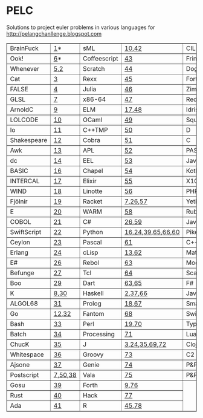 PELC
======

Solutions to project euler problems in various languages for http://pelangchanllenge.blogspot.com<div><table border="1">
<tbody>
<tr>
<td>BrainFuck</td>
<td><a href="http://github.com/drsam94/PELC/blob/master/e1.bf">1</a>*</td><td>sML</td>
<td><a href="http://github.com/drsam94/PELC/blob/master/e10.sml">10</a>,<a href="http://github.com/drsam94/PELC/blob/master/e42.sml">42</a></td><td>CIL</td>
<td><a href="http://github.com/drsam94/PELC/blob/master/e79.il">79</a></td></tr>
<tr>
<td>Ook!</td>
<td><a href="http://github.com/drsam94/PELC/blob/master/e6.ook">6</a>*</td><td>Coffeescript</td>
<td><a href="http://github.com/drsam94/PELC/blob/master/e43.coffee">43</a></td><td>Frink</td>
<td><a href="http://github.com/drsam94/PELC/blob/master/e16.fr">16</a>,<a href="http://github.com/drsam94/PELC/blob/master/e80.fr">80</a></td></tr>
<tr>
<td>Whenever</td>
<td><a href="http://github.com/drsam94/PELC/blob/master/e5.we">5</a>,<a href="http://github.com/drsam94/PELC/blob/master/e2.we">2</a></td><td>Scratch</td>
<td><a href="http://github.com/drsam94/PELC/blob/master/e44.png">44</a></td><td>Dogescript</td>
<td><a href="http://github.com/drsam94/PELC/blob/master/e81.djs">81</a></td></tr>
<tr>
<td>Cat</td>
<td><a href="http://github.com/drsam94/PELC/blob/master/e3.cat">3</a></td><td>Rexx</td>
<td><a href="http://github.com/drsam94/PELC/blob/master/e45.rexx">45</a></td><td>Fortran95</td>
<td><a href="http://github.com/drsam94/PELC/blob/master/e3.f95">3</a>,<a href="http://github.com/drsam94/PELC/blob/master/e15.f95">15</a>,<a href="http://github.com/drsam94/PELC/blob/master/e82.f95">82</a></td></tr>
<tr>
<td>FALSE</td>
<td><a href="http://github.com/drsam94/PELC/blob/master/e4.f">4</a></td><td>Julia</td>
<td><a href="http://github.com/drsam94/PELC/blob/master/e46.ju">46</a></td><td>Zimbu</td>
<td><a href="http://github.com/drsam94/PELC/blob/master/e83.zu">83</a></td></tr>
<tr>
<td>GLSL</td>
<td><a href="http://github.com/drsam94/PELC/blob/master/e7.pix">7</a></td><td>x86-64</td>
<td><a href="http://github.com/drsam94/PELC/blob/master/e47.s">47</a></td><td>Red</td>
<td><a href="http://github.com/drsam94/PELC/blob/master/e84.red">84</a></td></tr>
<tr>
<td>ArnoldC</td>
<td><a href="http://github.com/drsam94/PELC/blob/master/e9.arnoldc">9</a></td><td>ELM</td>
<td><a href="http://github.com/drsam94/PELC/blob/master/e17.elm">17</a>,<a href="http://github.com/drsam94/PELC/blob/master/e48.elm">48</a></td><td>Idris</td>
<td><a href="http://github.com/drsam94/PELC/blob/master/e85.idr">85</a></td></tr>
<tr>
<td>LOLCODE</td>
<td><a href="http://github.com/drsam94/PELC/blob/master/e10.lol">10</a></td><td>OCaml</td>
<td><a href="http://github.com/drsam94/PELC/blob/master/e49.ocaml">49</a></td><td>Squirrel</td>
<td><a href="http://github.com/drsam94/PELC/blob/master/e21.sq">21</a>,<a href="http://github.com/drsam94/PELC/blob/master/e52.sq">52</a>,<a href="http://github.com/drsam94/PELC/blob/master/e55.sq">55</a>,<a href="http://github.com/drsam94/PELC/blob/master/e86.sq">86</a></td></tr>
<tr>
<td>Io</td>
<td><a href="http://github.com/drsam94/PELC/blob/master/e11.io">11</a></td><td>C++TMP</td>
<td><a href="http://github.com/drsam94/PELC/blob/master/e50.cpp">50</a></td><td>D</td>
<td><a href="http://github.com/drsam94/PELC/blob/master/e22.d">22</a>,<a href="http://github.com/drsam94/PELC/blob/master/e87.d">87</a></td></tr>
<tr>
<td>Shakespeare</td>
<td><a href="http://github.com/drsam94/PELC/blob/master/e12.spl">12</a></td><td>Cobra</td>
<td><a href="http://github.com/drsam94/PELC/blob/master/e51.cobra">51</a></td><td>C</td>
<td><a href="http://github.com/drsam94/PELC/blob/master/e48.c">48</a>,<a href="http://github.com/drsam94/PELC/blob/master/e50.c">50</a>,<a href="http://github.com/drsam94/PELC/blob/master/e88.c">88</a></td></tr>
<tr>
<td>Awk</td>
<td><a href="http://github.com/drsam94/PELC/blob/master/e13.awk">13</a></td><td>APL</td>
<td><a href="http://github.com/drsam94/PELC/blob/master/e52.apl">52</a></td><td>PASM</td>
<td><a href="http://github.com/drsam94/PELC/blob/master/e89.pasm">89</a></td></tr>
<tr>
<td>dc</td>
<td><a href="http://github.com/drsam94/PELC/blob/master/e14.dc">14</a></td><td>EEL</td>
<td><a href="http://github.com/drsam94/PELC/blob/master/e53.eel">53</a></td><td>JavaBC</td>
<td><a href="http://github.com/drsam94/PELC/blob/master/e90.j">90</a></td></tr>
<tr>
<td>BASIC</td>
<td><a href="http://github.com/drsam94/PELC/blob/master/e16.bas">16</a></td><td>Chapel</td>
<td><a href="http://github.com/drsam94/PELC/blob/master/e54.chpl">54</a></td><td>Kotlin</td>
<td><a href="http://github.com/drsam94/PELC/blob/master/e26.kot">26</a>,<a href="http://github.com/drsam94/PELC/blob/master/e91.kot">91</a></td></tr>
<tr>
<td>INTERCAL</td>
<td><a href="http://github.com/drsam94/PELC/blob/master/e17.i">17</a></td><td>Elixir</td>
<td><a href="http://github.com/drsam94/PELC/blob/master/e55.ex">55</a></td><td>X10</td>
<td><a href="http://github.com/drsam94/PELC/blob/master/e92.x10">92</a></td></tr>
<tr>
<td>WIND</td>
<td><a href="http://github.com/drsam94/PELC/blob/master/e18.s">18</a></td><td>Linotte</td>
<td><a href="http://github.com/drsam94/PELC/blob/master/e56.liv">56</a></td><td>PHP</td>
<td><a href="http://github.com/drsam94/PELC/blob/master/e11.php">11</a>,<a href="http://github.com/drsam94/PELC/blob/master/e93.php">93</a></td></tr>
<tr>
<td>Fjölnir</td>
<td><a href="http://github.com/drsam94/PELC/blob/master/e19.fjo">19</a></td><td>Racket</td>
<td><a href="http://github.com/drsam94/PELC/blob/master/e7.rkt">7</a>,<a href="http://github.com/drsam94/PELC/blob/master/e26.rkt">26</a>,<a href="http://github.com/drsam94/PELC/blob/master/e57.rkt">57</a></td><td>Yeti</td>
<td><a href="http://github.com/drsam94/PELC/blob/master/e94.yeti">94</a></td></tr>
<tr>
<td>E</td>
<td><a href="http://github.com/drsam94/PELC/blob/master/e20.e">20</a></td><td>WARM</td>
<td><a href="http://github.com/drsam94/PELC/blob/master/e58.s">58</a></td><td>Ruby</td>
<td><a href="http://github.com/drsam94/PELC/blob/master/e4.rb">4</a>,<a href="http://github.com/drsam94/PELC/blob/master/e40.rb">40</a>,<a href="http://github.com/drsam94/PELC/blob/master/e56.rb">56</a>,<a href="http://github.com/drsam94/PELC/blob/master/e95.rb">95</a></td></tr>
<tr>
<td>COBOL</td>
<td><a href="http://github.com/drsam94/PELC/blob/master/e21.cbl">21</a></td><td>C#</td>
<td><a href="http://github.com/drsam94/PELC/blob/master/e26.cs">26</a>,<a href="http://github.com/drsam94/PELC/blob/master/e59.cs">59</a></td><td>Java</td>
<td><a href="http://github.com/drsam94/PELC/blob/master/e20.java">20</a>,<a href="http://github.com/drsam94/PELC/blob/master/e79.java">79</a>,<a href="http://github.com/drsam94/PELC/blob/master/e91.java">91</a>,<a href="http://github.com/drsam94/PELC/blob/master/e96.java">96</a></td></tr>
<tr>
<td>SwiftScript</td>
<td><a href="http://github.com/drsam94/PELC/blob/master/e22.swift">22</a></td><td>Python</td>
<td><a href="http://github.com/drsam94/PELC/blob/master/e16.py">16</a>,<a href="http://github.com/drsam94/PELC/blob/master/e24.py">24</a>,<a href="http://github.com/drsam94/PELC/blob/master/e39.py">39</a>,<a href="http://github.com/drsam94/PELC/blob/master/e65.py">65</a>,<a href="http://github.com/drsam94/PELC/blob/master/e66.py">66</a>,<a href="http://github.com/drsam94/PELC/blob/master/e60.py">60</a></td><td>Pike</td>
<td><a href="http://github.com/drsam94/PELC/blob/master/e97.pike">97</a></td></tr>
<tr>
<td>Ceylon</td>
<td><a href="http://github.com/drsam94/PELC/blob/master/e23.ceylon">23</a></td><td>Pascal</td>
<td><a href="http://github.com/drsam94/PELC/blob/master/e61.pas">61</a></td><td>C++</td>
<td><a href="http://github.com/drsam94/PELC/blob/master/e14.cpp">14</a>,<a href="http://github.com/drsam94/PELC/blob/master/e53.cpp">53</a>,<a href="http://github.com/drsam94/PELC/blob/master/e94.cpp">94</a>,<a href="http://github.com/drsam94/PELC/blob/master/e98.cpp">98</a></td></tr>
<tr>
<td>Erlang</td>
<td><a href="http://github.com/drsam94/PELC/blob/master/e24.erl">24</a></td><td>cLisp</td>
<td><a href="http://github.com/drsam94/PELC/blob/master/e13.lisp">13</a>,<a href="http://github.com/drsam94/PELC/blob/master/e62.lisp">62</a></td><td>Mathematica</td>
<td><a href="http://github.com/drsam94/PELC/blob/master/e99.nb">99</a></td></tr>
<tr>
<td>E#</td>
<td><a href="http://github.com/drsam94/PELC/blob/master/e26.es">26</a></td><td>Rebol</td>
<td><a href="http://github.com/drsam94/PELC/blob/master/e63.reb">63</a></td><td>Moonscript</td>
<td><a href="http://github.com/drsam94/PELC/blob/master/e100.ms">100</a></td></tr>
<tr>
<td>Befunge</td>
<td><a href="http://github.com/drsam94/PELC/blob/master/e27.fun">27</a></td><td>Tcl</td>
<td><a href="http://github.com/drsam94/PELC/blob/master/e64.tcl">64</a></td><td>Scala</td>
<td><a href="http://github.com/drsam94/PELC/blob/master/e18.scala">18</a>,<a href="http://github.com/drsam94/PELC/blob/master/e44.scala">44</a>,<a href="http://github.com/drsam94/PELC/blob/master/e101.scala">101</a></td></tr>
<tr>
<td>Boo</td>
<td><a href="http://github.com/drsam94/PELC/blob/master/e29.boo">29</a></td><td>Dart</td>
<td><a href="http://github.com/drsam94/PELC/blob/master/e63.dart">63</a>,<a href="http://github.com/drsam94/PELC/blob/master/e65.dart">65</a></td><td>F#</td>
<td><a href="http://github.com/drsam94/PELC/blob/master/e19.fs">19</a>,<a href="http://github.com/drsam94/PELC/blob/master/e102.fs">102</a></td></tr>
<tr>
<td>K</td>
<td><a href="http://github.com/drsam94/PELC/blob/master/e8.k">8</a>,<a href="http://github.com/drsam94/PELC/blob/master/e30.k">30</a></td><td>Haskell</td>
<td><a href="http://github.com/drsam94/PELC/blob/master/e2.hs">2</a>,<a href="http://github.com/drsam94/PELC/blob/master/e37.hs">37</a>,<a href="http://github.com/drsam94/PELC/blob/master/e66.hs">66</a></td><td>Javascript</td>
<td><a href="http://github.com/drsam94/PELC/blob/master/e9.html">9</a>,<a href="http://github.com/drsam94/PELC/blob/master/e31.html">31</a>,<a href="http://github.com/drsam94/PELC/blob/master/e60.html">60</a>,<a href="http://github.com/drsam94/PELC/blob/master/e103.js">103</a></td></tr>
<tr>
<td>ALGOL68</td>
<td><a href="http://github.com/drsam94/PELC/blob/master/e31.alg">31</a></td><td>Prolog</td>
<td><a href="http://github.com/drsam94/PELC/blob/master/e18.pl">18</a>,<a href="http://github.com/drsam94/PELC/blob/master/e67.pl">67</a></td><td>Smalltalk</td>
<td><a href="http://github.com/drsam94/PELC/blob/master/e13.st">13</a>,<a href="http://github.com/drsam94/PELC/blob/master/e104.st">104</a></td></tr>
<tr>
<td>Go</td>
<td><a href="http://github.com/drsam94/PELC/blob/master/e12.go">12</a>,<a href="http://github.com/drsam94/PELC/blob/master/e32.go">32</a></td><td>Fantom</td>
<td><a href="http://github.com/drsam94/PELC/blob/master/e68.fan">68</a></td><td>Swift</td>
<td><a href="http://github.com/drsam94/PELC/blob/master/e105.swift">105</a></td></tr>
<tr>
<td>Bash</td>
<td><a href="http://github.com/drsam94/PELC/blob/master/e33.sh">33</a></td><td>Perl</td>
<td><a href="http://github.com/drsam94/PELC/blob/master/e19.pl">19</a>,<a href="http://github.com/drsam94/PELC/blob/master/e70.pl">70</a></td><td>Typescript</td>
<td><a href="http://github.com/drsam94/PELC/blob/master/e106.ts">106</a></td></tr>
<tr>
<td>Batch</td>
<td><a href="http://github.com/drsam94/PELC/blob/master/e34.bat">34</a></td><td>Processing</td>
<td><a href="http://github.com/drsam94/PELC/blob/master/e71.pde">71</a></td><td>Lua</td>
<td><a href="http://github.com/drsam94/PELC/blob/master/e38.lua">38</a>,<a href="http://github.com/drsam94/PELC/blob/master/e107.lua">107</a></td></tr>
<tr>
<td>ChucK</td>
<td><a href="http://github.com/drsam94/PELC/blob/master/e35.chk">35</a></td><td>J</td>
<td><a href="http://github.com/drsam94/PELC/blob/master/e3.j">3</a>,<a href="http://github.com/drsam94/PELC/blob/master/e24.j">24</a>,<a href="http://github.com/drsam94/PELC/blob/master/e35.j">35</a>,<a href="http://github.com/drsam94/PELC/blob/master/e69.j">69</a>,<a href="http://github.com/drsam94/PELC/blob/master/e72.j">72</a></td><td>Clojure</td>
<td><a href="http://github.com/drsam94/PELC/blob/master/e14.clj">14</a>,<a href="http://github.com/drsam94/PELC/blob/master/e108.clj">108</a></td></tr>
<tr>
<td>Whitespace</td>
<td><a href="http://github.com/drsam94/PELC/blob/master/e36.ws">36</a></td><td>Groovy</td>
<td><a href="http://github.com/drsam94/PELC/blob/master/e73.gvy">73</a></td><td>C2</td>
<td><a href="http://github.com/drsam94/PELC/blob/master/e109.c2">109</a></td></tr>
<tr>
<td>Ajsone</td>
<td><a href="http://github.com/drsam94/PELC/blob/master/e37.json">37</a></td><td>Genie</td>
<td><a href="http://github.com/drsam94/PELC/blob/master/e74.gs">74</a></td><td>P&amp;P</td>
<td><a href="http://github.com/drsam94/PELC/blob/master/e1.txt">1</a>,<a href="http://github.com/drsam94/PELC/blob/master/e5.txt">5</a>,<a href="http://github.com/drsam94/PELC/blob/master/e6.txt">6</a>,<a href="http://github.com/drsam94/PELC/blob/master/e8.txt">8</a></td></tr>
<tr>
<td>Postscript</td>
<td><a href="http://github.com/drsam94/PELC/blob/master/e7.ps">7</a>,<a href="http://github.com/drsam94/PELC/blob/master/e50.ps">50</a>,<a href="http://github.com/drsam94/PELC/blob/master/e38.ps">38</a></td><td>Vala</td>
<td><a href="http://github.com/drsam94/PELC/blob/master/e75.vala">75</a></td><td>P&amp;P</td>
<td><a href="http://github.com/drsam94/PELC/blob/master/e15.txt">15</a>,<a href="http://github.com/drsam94/PELC/blob/master/e25.txt">25</a>,<a href="http://github.com/drsam94/PELC/blob/master/e28.txt">28</a>,<a href="http://github.com/drsam94/PELC/blob/master/e69.txt">69</a></td></tr>
<tr>
<td>Gosu</td>
<td><a href="http://github.com/drsam94/PELC/blob/master/e39.gsp">39</a></td><td>Forth</td>
<td><a href="http://github.com/drsam94/PELC/blob/master/e9.fs">9</a>,<a href="http://github.com/drsam94/PELC/blob/master/e76.fs">76</a></td></tr>
<tr>
<td>Rust</td>
<td><a href="http://github.com/drsam94/PELC/blob/master/e40.rs">40</a></td><td>Hack</td>
<td><a href="http://github.com/drsam94/PELC/blob/master/e77.hh">77</a></td></tr>
<tr>
<td>Ada</td>
<td><a href="http://github.com/drsam94/PELC/blob/master/e41.adb">41</a></td><td>R</td>
<td><a href="http://github.com/drsam94/PELC/blob/master/e45.r">45</a>,<a href="http://github.com/drsam94/PELC/blob/master/e78.r">78</a></td></tr>
</tbody></table></div>
